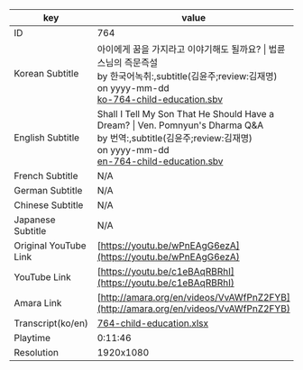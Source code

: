 |  key  |  value  |
|-------|---------|
| ID            | 764 |
| Korean Subtitle | 아이에게 꿈을 가지라고 이야기해도 될까요? \| 법륜스님의 즉문즉설<br>by 한국어녹취:,subtitle(김윤주;review:김재명)<br>on yyyy-mm-dd<br>[ko-764-child-education.sbv](https://github.com/jungtosociety/dharma-qna/raw/master/sub/764/ko-764-child-education.sbv)<br>|
| English Subtitle | Shall I Tell My Son That He Should Have a Dream? \| Ven. Pomnyun's Dharma Q&A<br>by 번역:,subtitle(김윤주;review:김재명)<br>on yyyy-mm-dd<br>[en-764-child-education.sbv](https://github.com/jungtosociety/dharma-qna/raw/master/sub/764/en-764-child-education.sbv)<br>|
| French Subtitle | N/A |
| German Subtitle | N/A |
| Chinese Subtitle | N/A |
| Japanese Subtitle | N/A |
| Original YouTube Link  | [https://youtu.be/wPnEAgG6ezA](https://youtu.be/wPnEAgG6ezA) |
| YouTube Link  | [https://youtu.be/c1eBAqRBRhI](https://youtu.be/c1eBAqRBRhI) |
| Amara Link    | [http://amara.org/en/videos/VvAWfPnZ2FYB](http://amara.org/en/videos/VvAWfPnZ2FYB) |
| Transcript(ko/en) | [764-child-education.xlsx](https://github.com/jungtosociety/dharma-qna/raw/master/sub/764/764-child-education.xlsx) |
| Playtime | 0:11:46 |
| Resolution | 1920x1080|

